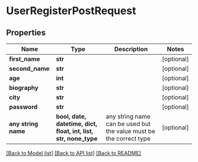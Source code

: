 # UserRegisterPostRequest


## Properties
Name | Type | Description | Notes
------------ | ------------- | ------------- | -------------
**first_name** | **str** |  | [optional] 
**second_name** | **str** |  | [optional] 
**age** | **int** |  | [optional] 
**biography** | **str** |  | [optional] 
**city** | **str** |  | [optional] 
**password** | **str** |  | [optional] 
**any string name** | **bool, date, datetime, dict, float, int, list, str, none_type** | any string name can be used but the value must be the correct type | [optional]

[[Back to Model list]](../README.md#documentation-for-models) [[Back to API list]](../README.md#documentation-for-api-endpoints) [[Back to README]](../README.md)


